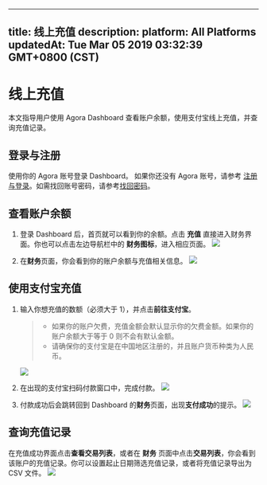 
---
title: 线上充值
description: 
platform: All Platforms
updatedAt: Tue Mar 05 2019 03:32:39 GMT+0800 (CST)
---
# 线上充值
本文指导用户使用 Agora Dashboard 查看账户余额，使用支付宝线上充值，并查询充值记录。

## 登录与注册
使用你的 Agora 账号登录 Dashboard。
如果你还没有 Agora 账号，请参考 [注册与登录](../../cn/Agora%20Platform/sign_in_and_sign_up.md)。如需找回账号密码，请参考[找回密码](../../cn/Agora%20Platform/sign_in_and_sign_up.md)。

## 查看账户余额
1. 登录 Dashboard 后，首页就可以看到你的余额。点击 **充值** 直接进入财务界面。你也可以点击左边导航栏中的 **财务图标**，进入相应页面。
   ![](https://web-cdn.agora.io/docs-files/1551404316574)
	 
2. 在**财务**页面，你会看到你的账户余额与充值相关信息。
   ![](https://web-cdn.agora.io/docs-files/1550826764427)

## 使用支付宝充值
1. 输入你想充值的数额（必须大于 1），并点击**前往支付宝**。

   > - 如果你的账户欠费，充值金额会默认显示你的欠费金额。如果你的账户余额大于等于 0 则不会有默认金额。
   > - 请确保你的支付宝是在中国地区注册的，并且账户货币种类为人民币。

   ![](https://web-cdn.agora.io/docs-files/1550826935969)

2. 在出现的支付宝扫码付款窗口中，完成付款。
	 ![](https://web-cdn.agora.io/docs-files/1551064500601)


3. 付款成功后会跳转回到 Dashboard 的**财务**页面，出现**支付成功**的提示。
   ![](https://web-cdn.agora.io/docs-files/1551756737556)

## 查询充值记录
在充值成功界面点击**查看交易列表**，或者在 **财务** 页面中点击**交易列表**，你会看到该账户的充值记录。你可以设置起止日期筛选充值记录，或者将充值记录导出为 CSV 文件。
![](https://web-cdn.agora.io/docs-files/1550827894397)
